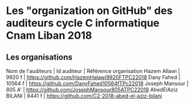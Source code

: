 # Les "organization on GitHub" des auditeurs cycle C informatique Cnam Liban 2018

## Les organisations

Nom de l'auditeurs | Id auditeur | Référence organisation
Hazem Allawi | 9920 f | https://github.com/HazemHalawi9920FTPC22018
Dany Fahed | 10564 f | https://github.com/DanyFahed10564fTPc22018
Joseph Mansour | 805 A' | https://github.com/JosephMansour805ATPC22018
AbedElAziz BILANI | 8441 f | https://github.com/C2-2018-abed-el-aziz-bilani